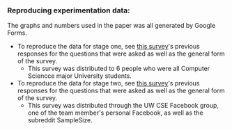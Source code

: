 ### Reproducing experimentation data: 
The graphs and numbers used in the paper was all generated by Google Forms. 
- To reproduce the data for stage one, see [this survey](http://bit.ly/DeMarkPrelimSurvey})'s previous responses
  for the questions that were asked as well as the general form of the survey.
  - This survey was distributed to 6 people who were all Computer Sciencce major University students. 
- To reproduce the data for stage two, see [this survey](http://bit.ly/DeMarkStage2)'s previous responses for 
  the questions that were asked as well as the general form of the survey. 
  - This survey was distributed through the UW CSE Facebook group, one of the team member's personal Facebook, as well as 
  the subreddit SampleSize.
